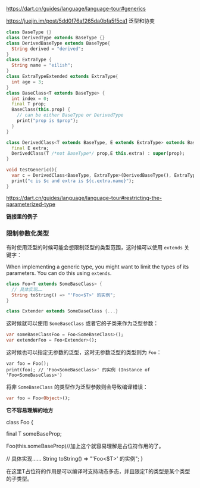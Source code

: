 https://dart.cn/guides/language/language-tour#generics

https://juejin.im/post/5dd0f76af265da0bfa5f5ca1 泛型和协变



```dart
class BaseType {}
class DerivedType extends BaseType {}
class DerivedBaseType extends BaseType{
  String derived = "derived";
}
class ExtraType {
  String name = "eilish";
}
class ExtraTypeExtended extends ExtraType{
  int age = 3;
}
class BaseClass<T extends BaseType> {
  int index = 0;
  final T prop;
  BaseClass(this.prop) {
    // can be either BaseType or DerivedType
    print("prop is $prop");
  }
}

class DerivedClass<T extends BaseType, E extends ExtraType> extends BaseClass<T /*not BaseType*/> {
  final E extra;
  DerivedClass(T /*not BaseType*/ prop,E this.extra) : super(prop);
}

void testGeneric(){
  var c = DerivedClass<BaseType, ExtraType>(DerivedBaseType(), ExtraTypeExtended());
  print("c is $c and extra is ${c.extra.name}");
}
```



https://dart.cn/guides/language/language-tour#restricting-the-parameterized-type

 **链接里的例子**

### 限制参数化类型

有时使用泛型的时候可能会想限制泛型的类型范围，这时候可以使用 `extends` 关键字：

When implementing a generic type, you might want to limit the types of its parameters. You can do this using `extends`.

```dart
class Foo<T extends SomeBaseClass> {
  // 具体实现……
  String toString() => "'Foo<$T>' 的实例";
}

class Extender extends SomeBaseClass {...}
```

这时候就可以使用 `SomeBaseClass` 或者它的子类来作为泛型参数：

```dart
var someBaseClassFoo = Foo<SomeBaseClass>();
var extenderFoo = Foo<Extender>();
```

这时候也可以指定无参数的泛型，这时无参数泛型的类型则为 `Foo`：

```
var foo = Foo();
print(foo); // 'Foo<SomeBaseClass>' 的实例 (Instance of 'Foo<SomeBaseClass>')
```

将非 `SomeBaseClass` 的类型作为泛型参数则会导致编译错误：

```dart
var foo = Foo<Object>();
```

**它不容易理解的地方**

class Foo<T extends SomeBaseClass> {

final T someBaseProp;

Foo(this.someBaseProp)//加上这个就容易理解<T extends SomeBaseClass>是占位符作用的了。

  // 具体实现……
  String toString() => "'Foo<$T>' 的实例";
}

在这里T占位符的作用是可以编译时支持动态多态，并且限定T的类型是某个类型的子类型。